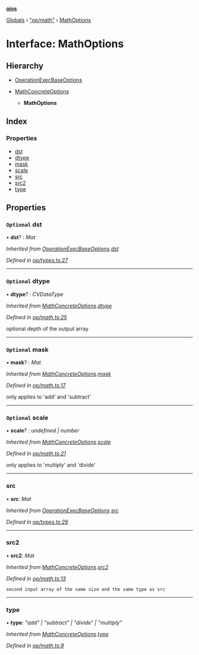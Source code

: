 **[ojos](../README.md)**

[Globals](../README.md) › ["op/math"](../modules/_op_math_.md) › [MathOptions](_op_math_.mathoptions.md)

# Interface: MathOptions

## Hierarchy

* [OperationExecBaseOptions](_op_types_.operationexecbaseoptions.md)

* [MathConcreteOptions](_op_math_.mathconcreteoptions.md)

  * **MathOptions**

## Index

### Properties

* [dst](_op_math_.mathoptions.md#optional-dst)
* [dtype](_op_math_.mathoptions.md#optional-dtype)
* [mask](_op_math_.mathoptions.md#optional-mask)
* [scale](_op_math_.mathoptions.md#optional-scale)
* [src](_op_math_.mathoptions.md#src)
* [src2](_op_math_.mathoptions.md#src2)
* [type](_op_math_.mathoptions.md#type)

## Properties

### `Optional` dst

• **dst**? : *Mat*

*Inherited from [OperationExecBaseOptions](_op_types_.operationexecbaseoptions.md).[dst](_op_types_.operationexecbaseoptions.md#optional-dst)*

*Defined in [op/types.ts:27](https://github.com/cancerberoSgx/mirada/blob/d83d69e/ojos/src/op/types.ts#L27)*

___

### `Optional` dtype

• **dtype**? : *CVDataType*

*Inherited from [MathConcreteOptions](_op_math_.mathconcreteoptions.md).[dtype](_op_math_.mathconcreteoptions.md#optional-dtype)*

*Defined in [op/math.ts:25](https://github.com/cancerberoSgx/mirada/blob/d83d69e/ojos/src/op/math.ts#L25)*

optional depth of the output array

___

### `Optional` mask

• **mask**? : *Mat*

*Inherited from [MathConcreteOptions](_op_math_.mathconcreteoptions.md).[mask](_op_math_.mathconcreteoptions.md#optional-mask)*

*Defined in [op/math.ts:17](https://github.com/cancerberoSgx/mirada/blob/d83d69e/ojos/src/op/math.ts#L17)*

only applies to 'add' and 'subtract'

___

### `Optional` scale

• **scale**? : *undefined | number*

*Inherited from [MathConcreteOptions](_op_math_.mathconcreteoptions.md).[scale](_op_math_.mathconcreteoptions.md#optional-scale)*

*Defined in [op/math.ts:21](https://github.com/cancerberoSgx/mirada/blob/d83d69e/ojos/src/op/math.ts#L21)*

only applies to 'multiply' and 'divide'

___

###  src

• **src**: *Mat*

*Inherited from [OperationExecBaseOptions](_op_types_.operationexecbaseoptions.md).[src](_op_types_.operationexecbaseoptions.md#src)*

*Defined in [op/types.ts:26](https://github.com/cancerberoSgx/mirada/blob/d83d69e/ojos/src/op/types.ts#L26)*

___

###  src2

• **src2**: *Mat*

*Inherited from [MathConcreteOptions](_op_math_.mathconcreteoptions.md).[src2](_op_math_.mathconcreteoptions.md#src2)*

*Defined in [op/math.ts:13](https://github.com/cancerberoSgx/mirada/blob/d83d69e/ojos/src/op/math.ts#L13)*

	second input array of the same size and the same type as src

___

###  type

• **type**: *"add" | "subtract" | "divide" | "multiply"*

*Inherited from [MathConcreteOptions](_op_math_.mathconcreteoptions.md).[type](_op_math_.mathconcreteoptions.md#type)*

*Defined in [op/math.ts:9](https://github.com/cancerberoSgx/mirada/blob/d83d69e/ojos/src/op/math.ts#L9)*
